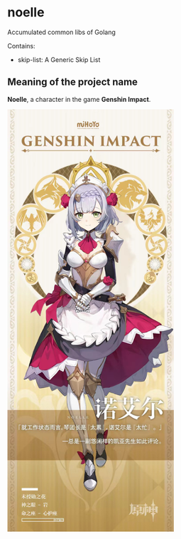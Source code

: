 # noelle
Accumulated common libs of Golang

Contains:
* skip-list: A Generic Skip List

## Meaning of the project name
**Noelle**, a  character in the game **Genshin Impact**.

<img alt="Kaeya Alberich" height="949" src="./doc/images/noelle.png" width="375"/>